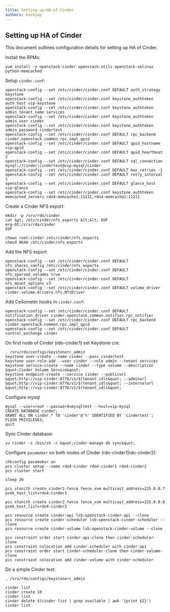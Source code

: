 ```yaml
---
title: Setting-up-HA-of-Cinder
authors: kashyap
---
```


## Setting up HA of Cinder

This document outlines configuration details for setting up HA of Cinder.

Install the RPMs:

    yum install -y openstack-cinder openstack-utils openstack-selinux python-memcached

Setup `cinder.conf`:

    openstack-config --set /etc/cinder/cinder.conf DEFAULT auth_strategy keystone
    openstack-config --set /etc/cinder/cinder.conf keystone_authtoken auth_host vip-keystone
    openstack-config --set /etc/cinder/cinder.conf keystone_authtoken admin_tenant_name services
    openstack-config --set /etc/cinder/cinder.conf keystone_authtoken admin_user cinder
    openstack-config --set /etc/cinder/cinder.conf keystone_authtoken admin_password cindertest
    openstack-config --set /etc/cinder/cinder.conf DEFAULT rpc_backend cinder.openstack.common.rpc.impl_qpid
    openstack-config --set /etc/cinder/cinder.conf DEFAULT qpid_hostname vip-qpid
    openstack-config --set /etc/cinder/cinder.conf DEFAULT qpid_heartbeat 2
    openstack-config --set /etc/cinder/cinder.conf DEFAULT sql_connection mysql://cinder:cindertest@vip-mysql/cinder
    openstack-config --set /etc/cinder/cinder.conf DEFAULT max_retries -1
    openstack-config --set /etc/cinder/cinder.conf DEFAULT retry_interval 1
    openstack-config --set /etc/cinder/cinder.conf DEFAULT glance_host vip-glance
    openstack-config --set /etc/cinder/cinder.conf keystone_authtoken memcached_servers rdo4-memcache1:11211,rdo4-memcache2:11211

Create a Cinder NFS export:

    mkdir -p /srv/rdo/cinder
    cat &gt; /etc/cinder/nfs_exports &lt;&lt; EOF
    mrg-01:/srv/rdo/cinder
    EOF

    chown root:cinder /etc/cinder/nfs_exports
    chmod 0640 /etc/cinder/nfs_exports

Add the NFS export

    openstack-config --set /etc/cinder/cinder.conf DEFAULT nfs_shares_config /etc/cinder/nfs_exports
    openstack-config --set /etc/cinder/cinder.conf DEFAULT nfs_sparsed_volumes true
    openstack-config --set /etc/cinder/cinder.conf DEFAULT nfs_mount_options v3
    openstack-config --set /etc/cinder/cinder.conf DEFAULT volume_driver cinder.volume.drivers.nfs.NfsDriver

Add Ceilometer hooks in `cinder.conf`:

    openstack-config --set /etc/cinder/cinder.conf DEFAULT notification_driver cinder.openstack.common.notifier.rpc_notifier
    openstack-config --set /etc/cinder/cinder.conf DEFAULT rpc_backend cinder.openstack.common.rpc.impl_qpid
    openstack-config --set /etc/cinder/cinder.conf DEFAULT control_exchange cinder

On first node of Cinder (rdo-cinder1) set Keystone cre:

    . /srv/rdo/configs/keystonerc_admin
    keystone user-create --name cinder --pass cindertest
    keystone user-role-add --user cinder --role admin --tenant services
    keystone service-create --name cinder --type volume --description &quot;Cinder Volume Service&quot;
    keystone endpoint-create --service cinder --publicurl &quot;http://vip-cinder:8776/v1/$(tenant_id)s&quot; --adminurl &quot;http://vip-cinder:8776/v1/$(tenant_id)s&quot; --internalurl &quot;http://vip-cinder:8776/v1/$(tenant_id)s&quot;

Configure mysql

    mysql --user=root --password=mysqltest --host=vip-mysql
    CREATE DATABASE cinder;
    GRANT ALL ON cinder.* TO 'cinder'@'%' IDENTIFIED BY 'cindertest';
    FLUSH PRIVILEGES;
    quit

Sync Cinder database:

    su cinder -s /bin/sh -c &quot;cinder-manage db sync&quot;

Configure `pacemaker` on both nodes of Cinder (rdo-cinder1|rdo-cinder2):

    chkconfig pacemaker on
    pcs cluster setup --name rdo4-cinder rdo4-cinder1 rdo4-cinder2
    pcs cluster start

    sleep 30

    pcs stonith create cinder1-fence fence_xvm multicast_address=225.0.0.7 pcmk_host_list=rdo4-cinder1

    pcs stonith create cinder2-fence fence_xvm multicast_address=225.0.0.8 pcmk_host_list=rdo4-cinder2

    pcs resource create cinder-api lsb:openstack-cinder-api --clone
    pcs resource create cinder-scheduler lsb:openstack-cinder-scheduler --clone
    pcs resource create cinder-volume lsb:openstack-cinder-volume --clone

    pcs constraint order start cinder-api-clone then cinder-scheduler-clone
    pcs constraint colocation add cinder-scheduler with cinder-api
    pcs constraint order start cinder-scheduler-clone then cinder-volume-clone
    pcs constraint colocation add cinder-volume with cinder-scheduler

Do a simple Cinder test:

    . /srv/rdo/configs/keystonerc_admin

    cinder list
    cinder create 10
    cinder list
    cinder delete $(cinder list | grep available | awk '{print $2}')
    cinder list
